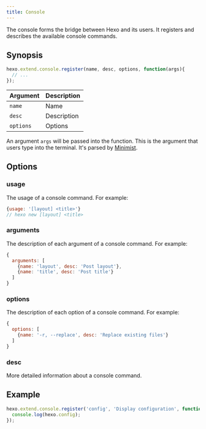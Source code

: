 ```yaml
---
title: Console
---
```

The console forms the bridge between Hexo and its users. It registers and describes the available console commands.

## Synopsis

``` js
hexo.extend.console.register(name, desc, options, function(args){
  // ...
});
```

Argument | Description
--- | ---
`name` | Name
`desc` | Description
`options`| Options

An argument `args` will be passed into the function. This is the argument that users type into the terminal. It's parsed by [Minimist].

## Options

### usage

The usage of a console command. For example:

``` js
{usage: '[layout] <title>'}
// hexo new [layout] <title>
```

### arguments

The description of each argument of a console command. For example:

``` js
{
  arguments: [
    {name: 'layout', desc: 'Post layout'},
    {name: 'title', desc: 'Post title'}
  ]
}
```

### options

The description of each option of a console command. For example:

``` js
{
  options: [
    {name: '-r, --replace', desc: 'Replace existing files'}
  ]
}
```

### desc

More detailed information about a console command.

## Example

``` js
hexo.extend.console.register('config', 'Display configuration', function(args){
  console.log(hexo.config);
});
```

[Minimist]: https://github.com/minimistjs/minimist
